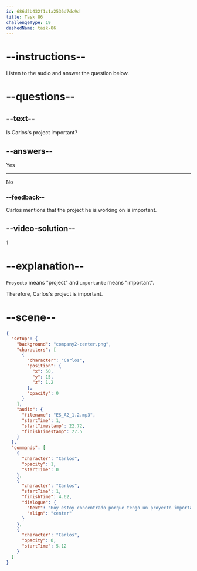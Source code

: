 ```yaml
---
id: 686d2b432f1c1a2536d7dc9d
title: Task 86
challengeType: 19
dashedName: task-86
---
```


<!-- (Audio) Carlos: Hoy estoy concentrado porque tengo un proyecto importante. -->

# --instructions--

Listen to the audio and answer the question below.

# --questions--

## --text--

Is Carlos's project important?

## --answers--

Yes

---

No

### --feedback--

Carlos mentions that the project he is working on is important.

## --video-solution--

1

# --explanation--

`Proyecto` means "project" and `importante` means "important".

Therefore, Carlos's project is important.

# --scene--

```json
{
  "setup": {
    "background": "company2-center.png",
    "characters": [
      {
        "character": "Carlos",
        "position": {
          "x": 50,
          "y": 15,
          "z": 1.2
        },
        "opacity": 0
      }
    ],
    "audio": {
      "filename": "ES_A2_1.2.mp3",
      "startTime": 1,
      "startTimestamp": 22.72,
      "finishTimestamp": 27.5
    }
  },
  "commands": [
    {
      "character": "Carlos",
      "opacity": 1,
      "startTime": 0
    },
    {
      "character": "Carlos",
      "startTime": 1,
      "finishTime": 4.62,
      "dialogue": {
        "text": "Hoy estoy concentrado porque tengo un proyecto importante.",
        "align": "center"
      }
    },
    {
      "character": "Carlos",
      "opacity": 0,
      "startTime": 5.12
    }
  ]
}
```
